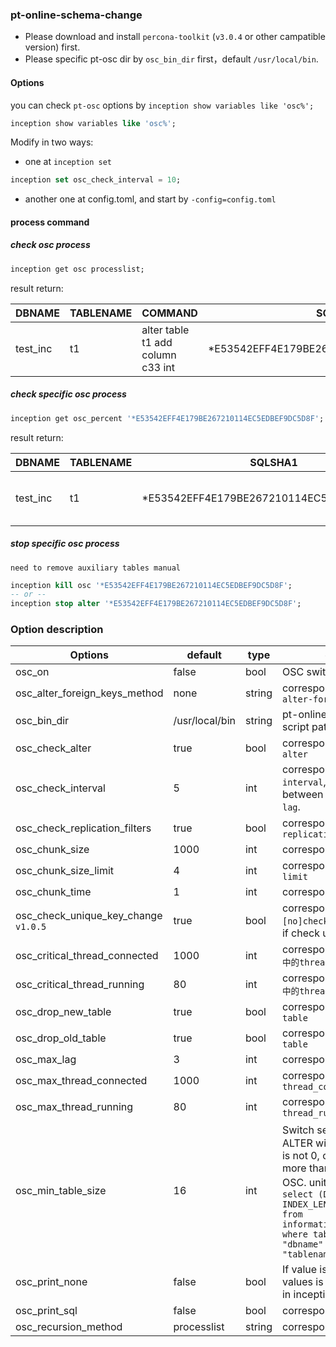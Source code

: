 

### pt-online-schema-change

- Please download and install `percona-toolkit` (`v3.0.4` or other campatible version) first.
- Please specific pt-osc dir by `osc_bin_dir` first，default `/usr/local/bin`.

#### Options

you can check `pt-osc` options by ```inception show variables like 'osc%';```

```sql
inception show variables like 'osc%';
```
Modify in two ways:
- one at ```inception set ```
```sql
inception set osc_check_interval = 10;
```

- another one at config.toml, and start by ```-config=config.toml```


#### process command


##### check osc process

<!-- sqlsha1 -->
```sql
inception get osc processlist;
```

result return:

DBNAME   | TABLENAME | COMMAND | SQLSHA1  | PERCENT | REMAINTIME | INFOMATION
----------|---------|--------------------|-----------------|-----------------|-------------------|-----
test_inc | t1 | alter table t1 add column c33 int | *E53542EFF4E179BE267210114EC5EDBEF9DC5D8F |       9 | 00:36      | Copying `test_inc`.`t1`:   9% 00:36 remain



##### check specific osc process
```sql
inception get osc_percent '*E53542EFF4E179BE267210114EC5EDBEF9DC5D8F';
```

result return:

DBNAME   | TABLENAME | SQLSHA1                                   | PERCENT | REMAINTIME | INFOMATION
----------|---------|--------------------|-----------------|-----------------|-----
test_inc | t1        | *E53542EFF4E179BE267210114EC5EDBEF9DC5D8F |      49 | 00:14      | Copying `test_inc`.`t1`:  49% 00:14 remain


##### stop specific osc process

`need to remove auxiliary tables manual`
```sql
inception kill osc '*E53542EFF4E179BE267210114EC5EDBEF9DC5D8F';
-- or --
inception stop alter '*E53542EFF4E179BE267210114EC5EDBEF9DC5D8F';
```


### Option description

Options  |  default  |  type | description
------------ | ------------- | ------------ | ------------
osc_on                                 | false          | bool | OSC switch
osc_alter_foreign_keys_method          | none           | string | correspond OSC option `alter-foreign-keys-method`
osc_bin_dir                            | /usr/local/bin | string | pt-online-schema-change script path
osc_check_alter                        | true           | bool | correspond `--[no]check-alter`
osc_check_interval                     | 5              | int | correspond `--check-interval`, means Sleep time between checks for `--max-lag`.
osc_check_replication_filters          | true           | bool | correspond `--[no]check-replication-filters`
osc_chunk_size                         | 1000           | int | correspond `--chunk-size`
osc_chunk_size_limit                   | 4              | int | correspond `--chunk-size-limit`
osc_chunk_time                         | 1              | int | correspond `--chunk-time`
osc_check_unique_key_change `v1.0.5` | true              | bool | correspond `--[no]check_unique_key_change`, if check unique index.
osc_critical_thread_connected                 | 1000           | int | correspond `--critical-load中的thread_connected`
osc_critical_thread_running                   | 80             | int | correspond `--critical-load中的thread_running`
osc_drop_new_table                     | true           | bool | correspond `--[no]drop-new-table`
osc_drop_old_table                     | true           | bool | correspond `--[no]drop-old-table`
osc_max_lag                            | 3              | int | correspond `--max-lag`
osc_max_thread_connected                      | 1000           | int | correspond `--max-load中的thread_connected`
osc_max_thread_running                        | 80             | int | correspond `--max-load中的thread_running`
osc_min_table_size                     | 16             | int | Switch set，if value is 0, all ALTER will use OSC.if values is not 0, only the table size more than the values, use OSC. unit in MB，table size = `select (DATA_LENGTH + INDEX_LENGTH)/1024/1024 from information_schema.tables where table_schema = "dbname" and table_name = "tablename"`
osc_print_none                         | false          | bool | If value is 1, do not print. If values is 0, print osc output in inception result error sets.
osc_print_sql                          | false          | bool | correspond `--print`
osc_recursion_method                   | processlist    | string | correspond `-ecursion_method`

